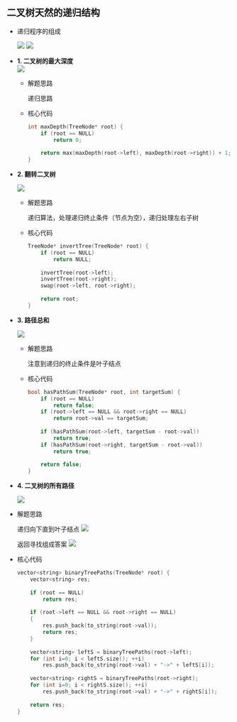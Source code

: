 ## 二叉树天然的递归结构

- 递归程序的组成 
	
    ![](./img/90.png)
	![](./img/89.png)
    
- **1. 二叉树的最大深度**    
	![](./img/91.png)

	- 解题思路

		递归思路
        
    - 核心代码

		```C++
        int maxDepth(TreeNode* root) {
			if (root == NULL)
            	return 0;
                
            return max(maxDepth(root->left), maxDepth(root->right)) + 1;
    	}
        ```
        
- **2. 翻转二叉树**

  ![](./img/92.png)
  
  - 解题思路

	递归算法，处理递归终止条件（节点为空），递归处理左右子树
    
   - 核心代码

		```C++
        TreeNode* invertTree(TreeNode* root) {
			if (root == NULL)
            	return NULL;
            
            invertTree(root->left);
            invertTree(root->right);
            swap(root->left, root->right);
            
            return root;
    	}
        ```

- **3. 路径总和**

	![](./img/94.png)
    
	- 解题思路

		注意到递归的终止条件是叶子结点
        
    - 核心代码

		```C++
        bool hasPathSum(TreeNode* root, int targetSum) {
			if (root == NULL)
            	return false;
     		if (root->left == NULL && root->right == NULL)
            	return root->val == targetSum;
            
            if (hasPathSum(root->left, targetSum - root->val))
            	return true;
            if (hasPathSum(root->right, targetSum - root->val))
            	return true;
                
            return false;
    	}
        ```
        
- **4. 二叉树的所有路径**     

	![](./img/95.png)
    
 - 解题思路

	递归向下直到叶子结点
	![](./img/96.png)  
    
    返回寻找组成答案
    ![](./img/97.png)  
    
 - 核心代码

	```C++
    vector<string> binaryTreePaths(TreeNode* root) {
		vector<string> res;
        
        if (root == NULL)
        	return res;
            
        if (root->left == NULL && root->right == NULL)
        {
        	res.push_back(to_string(root->val));
            return res;
        }
        
        vector<string> leftS = binaryTreePaths(root->left);
        for (int i=0; i < leftS.size(); ++i)
        	res.push_back(to_string(root->val) + "->" + leftS[i]);
            
        vector<string> rightS = binaryTreePaths(root->right);
        for (int i=0; i < rightS.size(); ++i)
        	res.push_back(to_string(root->val) + "->" + rightS[i]);
            
        return res;
    }
    ```